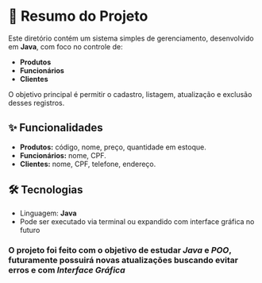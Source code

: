 # 🧾 Resumo do Projeto

Este diretório contém um sistema simples de gerenciamento, desenvolvido em **Java**, com foco no controle de:

- **Produtos**
- **Funcionários**
- **Clientes**

O objetivo principal é permitir o cadastro, listagem, atualização e exclusão desses registros.

## ✨ Funcionalidades

- **Produtos:** código, nome, preço, quantidade em estoque.
- **Funcionários:** nome, CPF.
- **Clientes:** nome, CPF, telefone, endereço.

## 🛠 Tecnologias

- Linguagem: **Java**
- Pode ser executado via terminal ou expandido com interface gráfica no futuro

### O projeto foi feito com o objetivo de estudar *Java* e *POO*, futuramente possuirá novas atualizações buscando evitar erros e com *Interface Gráfica*
